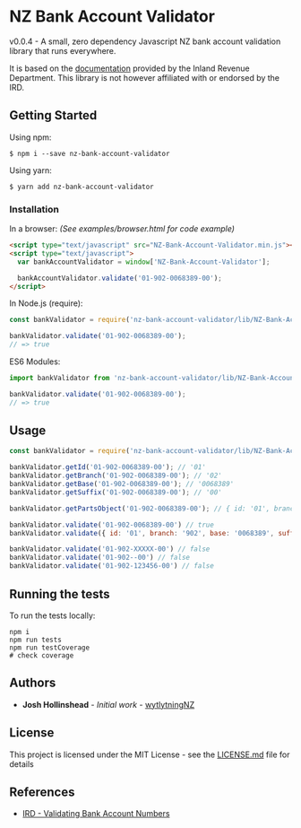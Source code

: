 # NZ Bank Account Validator

v0.0.4 - A small, zero dependency Javascript NZ bank account validation library that runs everywhere.

It is based on the [documentation](https://web.archive.org/web/20181009211542/https://www.ird.govt.nz/resources/9/d/9d739cde-ad76-4c49-ae08-522c62d94dd6/rwt-nrwt-spec-2016.pdf) provided by the Inland Revenue Department.
This library is not however affiliated with or endorsed by the IRD.


## Getting Started

Using npm:

```shell
$ npm i --save nz-bank-account-validator
```

Using yarn:

```shell
$ yarn add nz-bank-account-validator
```

### Installation

In a browser:
_(See examples/browser.html for code example)_

```html
<script type="text/javascript" src="NZ-Bank-Account-Validator.min.js"></script>
<script type="text/javascript">
  var bankAccountValidator = window['NZ-Bank-Account-Validator'];

  bankAccountValidator.validate('01-902-0068389-00');
</script>
```

In Node.js (require):

```js
const bankValidator = require('nz-bank-account-validator/lib/NZ-Bank-Account-Validator');

bankValidator.validate('01-902-0068389-00');
// => true
```

ES6 Modules:

```js
import bankValidator from 'nz-bank-account-validator/lib/NZ-Bank-Account-Validator';

bankValidator.validate('01-902-0068389-00');
// => true
```

## Usage

```js
const bankValidator = require('nz-bank-account-validator/lib/NZ-Bank-Account-Validator');

bankValidator.getId('01-902-0068389-00'); // '01'
bankValidator.getBranch('01-902-0068389-00'); // '02'
bankValidator.getBase('01-902-0068389-00'); // '0068389'
bankValidator.getSuffix('01-902-0068389-00'); // '00'

bankValidator.getPartsObject('01-902-0068389-00'); // { id: '01', branch: '902', base: '0068389', suffix: '00' }

bankValidator.validate('01-902-0068389-00') // true
bankValidator.validate({ id: '01', branch: '902', base: '0068389', suffix: '00' }) // true

bankValidator.validate('01-902-XXXXX-00') // false
bankValidator.validate('01-902--00') // false
bankValidator.validate('01-902-123456-00') // false
```


## Running the tests

To run the tests locally:

```shell
npm i
npm run tests
npm run testCoverage
# check coverage
```

## Authors

* **Josh Hollinshead** - *Initial work* - [wytlytningNZ](https://github.com/wytlytningNZ)

## License

This project is licensed under the MIT License - see the [LICENSE.md](LICENSE.md) file for details

## References

* [IRD - Validating Bank Account Numbers](https://web.archive.org/web/20181009211542/https://www.ird.govt.nz/resources/9/d/9d739cde-ad76-4c49-ae08-522c62d94dd6/rwt-nrwt-spec-2016.pdf)
